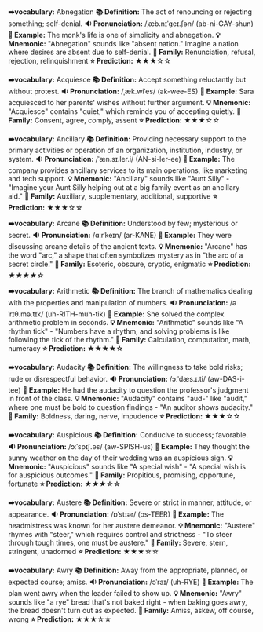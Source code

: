**➡️vocabulary:** Abnegation
**📚 Definition:** The act of renouncing or rejecting something; self-denial.
**🔉 Pronunciation:** /ˌæb.nɪˈɡeɪ.ʃən/ (ab-ni-GAY-shun)
**📝 Example:** The monk's life is one of simplicity and abnegation.
**💡 Mnemonic:** "Abnegation" sounds like "absent nation." Imagine a nation where desires are absent due to self-denial.
**👥 Family:** Renunciation, refusal, rejection, relinquishment
**⭐ Prediction:** ★★★☆☆

**➡️vocabulary:** Acquiesce
**📚 Definition:** Accept something reluctantly but without protest.
**🔉 Pronunciation:** /ˌæk.wiˈes/ (ak-wee-ES)
**📝 Example:** Sara acquiesced to her parents' wishes without further argument.
**💡 Mnemonic:** "Acquiesce" contains "quiet," which reminds you of accepting quietly.
**👥 Family:** Consent, agree, comply, assent
**⭐ Prediction:** ★★★☆☆

**➡️vocabulary:** Ancillary
**📚 Definition:** Providing necessary support to the primary activities or operation of an organization, institution, industry, or system.
**🔉 Pronunciation:** /ˈæn.sɪ.ler.i/ (AN-si-ler-ee)
**📝 Example:** The company provides ancillary services to its main operations, like marketing and tech support.
**💡 Mnemonic:** "Ancillary" sounds like "Aunt Silly" - "Imagine your Aunt Silly helping out at a big family event as an ancillary aid."
**👥 Family:** Auxiliary, supplementary, additional, supportive
**⭐ Prediction:** ★★★☆☆

**➡️vocabulary:** Arcane
**📚 Definition:** Understood by few; mysterious or secret.
**🔉 Pronunciation:** /ɑːrˈkeɪn/ (ar-KANE)
**📝 Example:** They were discussing arcane details of the ancient texts.
**💡 Mnemonic:** "Arcane" has the word "arc," a shape that often symbolizes mystery as in "the arc of a secret circle."
**👥 Family:** Esoteric, obscure, cryptic, enigmatic
**⭐ Prediction:** ★★★★☆

**➡️vocabulary:** Arithmetic
**📚 Definition:** The branch of mathematics dealing with the properties and manipulation of numbers.
**🔉 Pronunciation:** /əˈrɪθ.mə.tɪk/ (uh-RITH-muh-tik)
**📝 Example:** She solved the complex arithmetic problem in seconds.
**💡 Mnemonic:** "Arithmetic" sounds like "A rhythm tick" - "Numbers have a rhythm, and solving problems is like following the tick of the rhythm."
**👥 Family:** Calculation, computation, math, numeracy
**⭐ Prediction:** ★★★★☆

**➡️vocabulary:** Audacity
**📚 Definition:** The willingness to take bold risks; rude or disrespectful behavior.
**🔉 Pronunciation:** /ɔːˈdæs.ɪ.ti/ (aw-DAS-i-tee)
**📝 Example:** He had the audacity to question the professor's judgment in front of the class.
**💡 Mnemonic:** "Audacity" contains "aud-" like "audit," where one must be bold to question findings - "An auditor shows audacity."
**👥 Family:** Boldness, daring, nerve, impudence
**⭐ Prediction:** ★★★☆☆

**➡️vocabulary:** Auspicious
**📚 Definition:** Conducive to success; favorable.
**🔉 Pronunciation:** /ɔːˈspɪʃ.əs/ (aw-SPISH-us)
**📝 Example:** They thought the sunny weather on the day of their wedding was an auspicious sign.
**💡 Mnemonic:** "Auspicious" sounds like "A special wish" - "A special wish is for auspicious outcomes."
**👥 Family:** Propitious, promising, opportune, fortunate
**⭐ Prediction:** ★★★☆☆

**➡️vocabulary:** Austere
**📚 Definition:** Severe or strict in manner, attitude, or appearance.
**🔉 Pronunciation:** /ɒˈstɪər/ (os-TEER)
**📝 Example:** The headmistress was known for her austere demeanor.
**💡 Mnemonic:** "Austere" rhymes with "steer," which requires control and strictness - "To steer through tough times, one must be austere."
**👥 Family:** Severe, stern, stringent, unadorned
**⭐ Prediction:** ★★★☆☆

**➡️vocabulary:** Awry
**📚 Definition:** Away from the appropriate, planned, or expected course; amiss.
**🔉 Pronunciation:** /əˈraɪ/ (uh-RYE)
**📝 Example:** The plan went awry when the leader failed to show up.
**💡 Mnemonic:** "Awry" sounds like "a rye" bread that's not baked right - when baking goes awry, the bread doesn't turn out as expected.
**👥 Family:** Amiss, askew, off course, wrong
**⭐ Prediction:** ★★★☆☆